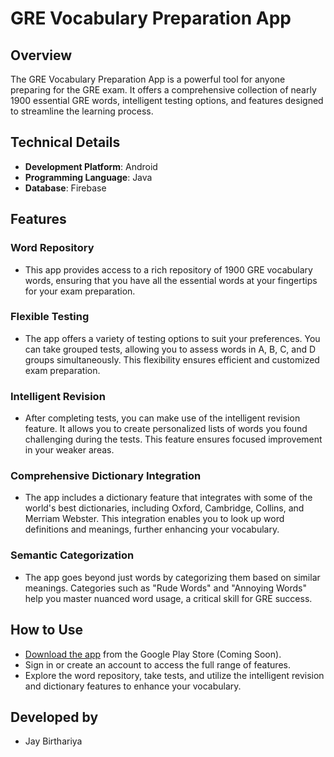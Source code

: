# GRE Vocabulary Preparation App

## Overview
The GRE Vocabulary Preparation App is a powerful tool for anyone preparing for the GRE exam. It offers a comprehensive collection of nearly 1900 essential GRE words, intelligent testing options, and features designed to streamline the learning process.

## Technical Details
- **Development Platform**: Android
- **Programming Language**: Java
- **Database**: Firebase

## Features

### Word Repository
- This app provides access to a rich repository of 1900 GRE vocabulary words, ensuring that you have all the essential words at your fingertips for your exam preparation.

### Flexible Testing
- The app offers a variety of testing options to suit your preferences. You can take grouped tests, allowing you to assess words in A, B, C, and D groups simultaneously. This flexibility ensures efficient and customized exam preparation.

### Intelligent Revision
- After completing tests, you can make use of the intelligent revision feature. It allows you to create personalized lists of words you found challenging during the tests. This feature ensures focused improvement in your weaker areas.

### Comprehensive Dictionary Integration
- The app includes a dictionary feature that integrates with some of the world's best dictionaries, including Oxford, Cambridge, Collins, and Merriam Webster. This integration enables you to look up word definitions and meanings, further enhancing your vocabulary.

### Semantic Categorization
- The app goes beyond just words by categorizing them based on similar meanings. Categories such as "Rude Words" and "Annoying Words" help you master nuanced word usage, a critical skill for GRE success.

## How to Use
- [Download the app](#) from the Google Play Store (Coming Soon).
- Sign in or create an account to access the full range of features.
- Explore the word repository, take tests, and utilize the intelligent revision and dictionary features to enhance your vocabulary.

## Developed by
- Jay Birthariya

